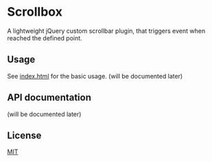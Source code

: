 # Scrollbox

A lightweight jQuery custom scrollbar plugin, that triggers event when reached the defined point.

## Usage

See [index.html](https://github.com/Invis1ble/scrollbox/blob/master/index.html) for the basic usage.
(will be documented later)

## API documentation

(will be documented later)

## License

[MIT](http://www.opensource.org/licenses/mit-license.php)